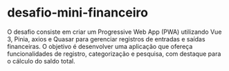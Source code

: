 # desafio-mini-financeiro
O desafio consiste em criar um Progressive Web App (PWA) utilizando Vue 3, Pinia, axios e Quasar para gerenciar registros de entradas e saídas financeiras. O objetivo é desenvolver uma aplicação que ofereça funcionalidades de registro, categorização e pesquisa, com destaque para o cálculo do saldo total.
